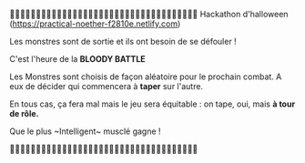 🎃🎃🎃🎃🎃🎃🎃🎃🎃🎃🎃🎃🎃🎃🎃🎃🎃🎃🎃🎃🎃🎃🎃🎃🎃🎃🎃🎃🎃🎃🎃🎃🎃🎃🎃🎃
Hackathon d'halloween 
(https://practical-noether-f2810e.netlify.com)

Les monstres sont de sortie et ils ont besoin de se défouler ! 

C'est l'heure de la **BLOODY BATTLE**


Les Monstres sont choisis de façon aléatoire pour le prochain combat.
A eux de décider qui commencera à **taper** sur l'autre.

En tous cas, ça fera mal mais le jeu sera équitable : on tape, oui, mais **à tour de rôle.**

Que le plus ~Intelligent~ musclé gagne !

🎃🎃🎃🎃🎃🎃🎃🎃🎃🎃🎃🎃🎃🎃🎃🎃🎃🎃🎃🎃🎃🎃🎃🎃🎃🎃🎃🎃🎃🎃🎃🎃🎃🎃🎃🎃
